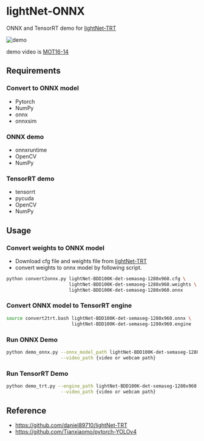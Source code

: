 # lightNet-ONNX
ONNX and TensorRT demo for [lightNet-TRT](https://github.com/daniel89710/lightNet-TRT)

![demo](https://github.com/fateshelled/lightNet-ONNX/assets/53618876/b929891f-4be3-4e66-8933-4791e9e56bc3)

demo video is [MOT16-14](https://motchallenge.net/vis/MOT16-14)

## Requirements
### Convert to ONNX model
- Pytorch
- NumPy
- onnx
- onnxsim

### ONNX demo
- onnxruntime
- OpenCV
- NumPy

### TensorRT demo
- tensorrt
- pycuda
- OpenCV
- NumPy

## Usage
### Convert weights to ONNX model
- Download cfg file and weights file from [lightNet-TRT](https://github.com/daniel89710/lightNet-TRT)
- convert weights to onnx model by following script.
```bash
python convert2onnx.py lightNet-BDD100K-det-semaseg-1280x960.cfg \
                       lightNet-BDD100K-det-semaseg-1280x960.weights \
                       lightNet-BDD100K-det-semaseg-1280x960.onnx 
```

### Convert ONNX model to TensorRT engine
```bash
source convert2trt.bash lightNet-BDD100K-det-semaseg-1280x960.onnx \
                        lightNet-BDD100K-det-semaseg-1280x960.engine
```

### Run ONNX Demo
```bash
python demo_onnx.py --onnx_model_path lightNet-BDD100K-det-semaseg-1280x960.onnx \
                    --video_path {video or webcam path}
```

### Run TensorRT Demo
```bash
python demo_trt.py --engine_path lightNet-BDD100K-det-semaseg-1280x960.engine \
                    --video_path {video or webcam path}
```

## Reference
- https://github.com/daniel89710/lightNet-TRT
- https://github.com/Tianxiaomo/pytorch-YOLOv4
